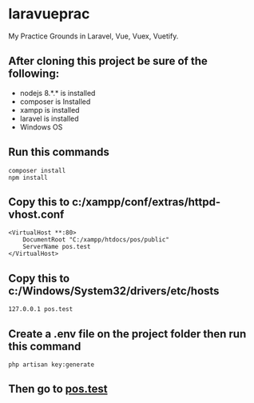 # laravueprac
My Practice Grounds in Laravel, Vue, Vuex, Vuetify.

## After cloning this project be sure of the following:
- nodejs 8.\*.\* is installed
- composer is Installed
- xampp is installed
- laravel is installed
- Windows OS

## Run this commands
```
composer install
npm install
```

## Copy this to c:/xampp/conf/extras/httpd-vhost.conf
```
<VirtualHost **:80>
    DocumentRoot "C:/xampp/htdocs/pos/public"
    ServerName pos.test
</VirtualHost>
```

## Copy this to c:/Windows/System32/drivers/etc/hosts
```
127.0.0.1 pos.test
```

## Create a .env file on the project folder then run this command
```
php artisan key:generate
```

## Then go to [pos.test](pos.test)